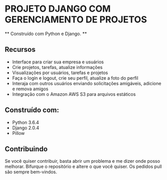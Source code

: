 # PROJETO DJANGO COM GERENCIAMENTO DE PROJETOS

** Construído com Python e Django. **

## Recursos


* Interface para criar sua empresa e usuários
* Crie projetos, tarefas, atualize informações
* Visualizações por usuários, tarefas e projetos
* Faça o login e logout, crie seu perfil, atualize a foto do perfil
* Interaja com outros usuários enviando solicitações amigáveis, adicione e remova amigos
* Integração com o Amazon AWS S3 para arquivos estáticos

## Construído com:

* Python 3.6.4
* Django  2.0.4
* Pillow

## Contribuindo

Se você quiser contribuir, basta abrir um problema e me dizer onde posso melhorar.
Bifurque o repositório e altere o que você quiser.
Os pedidos pull são sempre bem-vindos.
